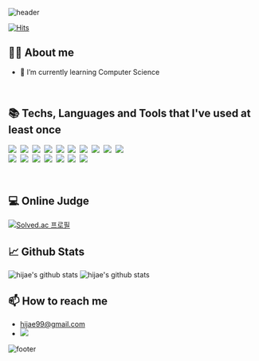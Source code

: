 ![header](https://capsule-render.vercel.app/api?type=waving&color=gradient&height=250&section=header&text=Hi%20there%20안녕하세요%20👋&fontSize=45&fontAlignY=30&animation=twinkling)
<!--
**hijae/hijae** is a ✨ _special_ ✨ repository because its `README.md` (this file) appears on your GitHub profile.

Here are some ideas to get you started:

- 🔭 I’m currently working on ...
- 🌱 I’m currently learning ...
- 👯 I’m looking to collaborate on ...
- 🤔 I’m looking for help with ...
- 💬 Ask me about ...
- 📫 How to reach me: ...
- 😄 Pronouns: ...
- ⚡ Fun fact: ...
-->
[![Hits](https://hits.seeyoufarm.com/api/count/incr/badge.svg?url=https%3A%2F%2Fgithub.com%2Fhijae&count_bg=%2379C83D&title_bg=%23555555&icon=&icon_color=%23E7E7E7&title=hits&edge_flat=false)](https://hits.seeyoufarm.com)

## 👨‍💻 About me
- 🌱 I’m currently learning Computer Science

<br>

## 📚 Techs, Languages and Tools that I've used at least once


<p>
  <img src="https://img.shields.io/badge/Python-3766AB?style=flat&logo=Python&logoColor=white"/></a>&nbsp
  <img src="https://img.shields.io/badge/C++-00599C?style=flat&logo=C%2B%2B&logoColor=white"/></a>&nbsp
  <img src="https://img.shields.io/badge/C-A8B9CC?style=flat&logo=C&logoColor=white"/></a>&nbsp
  <img src="https://img.shields.io/badge/Java-007396?style=flat&logo=Java&logoColor=white"/></a>&nbsp
   <img src="https://img.shields.io/badge/HTML5-E34F26?style=flat&logo=HTML5&logoColor=white"/></a>&nbsp
  <img src="https://img.shields.io/badge/Javascript-ffb13b?style=flat&logo=javascript&logoColor=white"/></a>&nbsp
  <img src="https://img.shields.io/badge/css-1572B6?style=flat&logo=css3&logoColor=white"/></a>&nbsp
  <img src="https://img.shields.io/badge/OpenCV-5C3EE8?style=flat&logo=OpenCV&logoColor=white"/></a>&nbsp
  <img src="https://img.shields.io/badge/PyTorch-EE4C2C?style=flat&logo=PyTorch&logoColor=white"/></a>&nbsp
  <img src="https://img.shields.io/badge/TensorFlow-FF6F00?style=flat&logo=TensorFlow&logoColor=white"/></a>&nbsp
  <br>
  <img src="https://img.shields.io/badge/Xcode-147EFB?style=flat&logo=xcode&logoColor=white"/></a>&nbsp
  <img src="https://img.shields.io/badge/Visual%20Studio%20Code-007ACC?style=flat&logo=Visual%20Studio%20Code&logoColor=white"/></a>&nbsp
  <img src="https://img.shields.io/badge/PyCharm-000000?style=flat&logo=PyCharm&logoColor=white"/></a>&nbsp
  <img src="https://img.shields.io/badge/Ubuntu-E95420?style=flat&logo=Ubuntu&logoColor=white"/></a>&nbsp
  <img src="https://img.shields.io/badge/Raspberry%20Pi-A22846?style=flat&logo=Raspberry%20Pi&logoColor=white"/></a>&nbsp
  <img src="https://img.shields.io/badge/Firebase-FFCA28?style=flat&logo=Firebase&logoColor=white"/></a>&nbsp
  <img src="https://img.shields.io/badge/ROS-22314E?style=flat&logo=ROS&logoColor=white"/></a>&nbsp
</p>
<br>

## 💻 Online Judge 
[![Solved.ac 프로필](http://mazassumnida.wtf/api/v2/generate_badge?boj=hijae)](https://solved.ac/hijae)

## 📈 Github Stats
![hijae's github stats](https://github-readme-stats.vercel.app/api?username=hijae)
![hijae's github stats](https://github-readme-stats.vercel.app/api/top-langs/?username=hijae&show_icons=true&layout=compact)

## 📫 How to reach me
- hijae99@gmail.com
- <a href="mailto:hijae99@gamil.com"><img src="https://img.shields.io/badge/Gmail-d14836?style=flat&logo=Gmail&logoColor=white&link=hijae99@gamil.com"/></a>



![footer](https://capsule-render.vercel.app/api?type=waving&color=gradient&height=150&section=footer)
